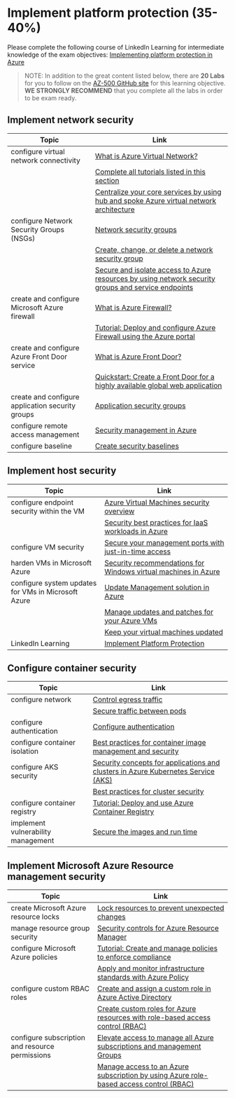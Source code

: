 # Implement platform protection (35-40%)

Please complete the following course of LinkedIn Learning for intermediate knowledge of the exam objectives: [Implementing platform protection in Azure](https://www.linkedin.com/learning-login/share?forceAccount=false&redirect=https%3A%2F%2Fwww.linkedin.com%2Flearning%2Fazure-security-technologies-implement-platform-protection%3Ftrk%3Dshare_ent_url&account=3322)
> NOTE: In addition to the great content listed below, there are **20 Labs** for you to follow on the [AZ-500 GitHub site](https://github.com/saad1969/MicrosoftLearning-AZ-500-Azure-Security/tree/master/Instructions/Labs/Module_2) for this learning objective.  **WE STRONGLY RECOMMEND** that you complete all the labs in order to be exam ready.

## Implement network security

| Topic | Link |
| --- | --- |
|configure virtual network connectivity|[What is Azure Virtual Network?](https://docs.microsoft.com/en-us/azure/virtual-network/virtual-networks-overview) |
| |[Complete all tutorials listed in this section](https://docs.microsoft.com/en-us/azure/virtual-network/tutorial-filter-network-traffic)|
| |[Centralize your core services by using hub and spoke Azure virtual network architecture](https://docs.microsoft.com/en-us/learn/modules/hub-and-spoke-network-architecture/)
|configure Network Security Groups (NSGs)|[Network security groups](https://docs.microsoft.com/en-us/azure/virtual-network/security-overview) |
| |[Create, change, or delete a network security group](https://docs.microsoft.com/en-us/azure/virtual-network/manage-network-security-group)
| |[Secure and isolate access to Azure resources by using network security groups and service endpoints](https://docs.microsoft.com/en-us/learn/modules/secure-and-isolate-with-nsg-and-service-endpoints/)
|create and configure Microsoft Azure firewall|[What is Azure Firewall?](https://docs.microsoft.com/en-us/azure/firewall/overview) |
| |[Tutorial: Deploy and configure Azure Firewall using the Azure portal](https://docs.microsoft.com/en-us/azure/firewall/tutorial-firewall-deploy-portal)|
|create and configure Azure Front Door service|[What is Azure Front Door?](https://docs.microsoft.com/en-us/azure/frontdoor/front-door-overview)|
| |[Quickstart: Create a Front Door for a highly available global web application](https://docs.microsoft.com/en-us/azure/frontdoor/quickstart-create-front-door)
|create and configure application security groups|[Application security groups](https://docs.microsoft.com/en-us/azure/virtual-network/application-security-groups) |
|configure remote access management|[Security management in Azure](https://docs.microsoft.com/en-us/azure/security/fundamentals/management) |
|configure baseline|[Create security baselines](https://docs.microsoft.com/en-us/learn/modules/create-security-baselines/)|

## Implement host security

| Topic | Link |
| --- | --- |
|configure endpoint security within the VM|[Azure Virtual Machines security overview](https://docs.microsoft.com/en-us/azure/security/fundamentals/virtual-machines-overview) |
| |[Security best practices for IaaS workloads in Azure](https://docs.microsoft.com/en-us/azure/security/fundamentals/iaas)|
|configure VM security|[Secure your management ports with just-in-time access](https://docs.microsoft.com/en-us/azure/security-center/security-center-just-in-time)|
|harden VMs in Microsoft Azure|[Security recommendations for Windows virtual machines in Azure](https://docs.microsoft.com/en-us/azure/virtual-machines/windows/security-recommendations)|
|configure system updates for VMs in Microsoft Azure|[Update Management solution in Azure](https://docs.microsoft.com/en-us/azure/automation/automation-update-management)|
| |[Manage updates and patches for your Azure VMs](https://docs.microsoft.com/en-us/azure/automation/automation-tutorial-update-management) |
| |[Keep your virtual machines updated](https://docs.microsoft.com/en-us/learn/modules/keep-your-virtual-machines-updated/)|
|LinkedIn Learning|[Implement Platform Protection](https://www.linkedin.com/learning-login/share?forceAccount=false&redirect=https%3A%2F%2Fwww.linkedin.com%2Flearning%2Fazure-security-technologies-implement-platform-protection%3Ftrk%3Dshare_ent_url&account=3322)

## Configure container security

| Topic | Link |
| --- | --- |
|configure network|[Control egress traffic](https://docs.microsoft.com/en-us/azure/aks/limit-egress-traffic) |
| |[Secure traffic between pods](https://docs.microsoft.com/en-us/azure/aks/use-network-policies)|
|configure authentication|[Configure authentication](https://www.linkedin.com/learning-login/share?forceAccount=false&redirect=https%3A%2F%2Fwww.linkedin.com%2Flearning%2Fazure-security-technologies-implement-platform-protection%3Ftrk%3Dshare_ent_url&account=3322) |
|configure container isolation|[Best practices for container image management and security](https://docs.microsoft.com/en-us/azure/aks/operator-best-practices-container-image-management) |
|configure AKS security|[Security concepts for applications and clusters in Azure Kubernetes Service (AKS)](https://docs.microsoft.com/en-us/azure/aks/concepts-security#network-security) |
| |[Best practices for cluster security](https://docs.microsoft.com/en-us/azure/aks/operator-best-practices-cluster-security)|
|configure container registry|[Tutorial: Deploy and use Azure Container Registry](https://docs.microsoft.com/en-us/azure/aks/tutorial-kubernetes-prepare-acr) |
|implement vulnerability management|[Secure the images and run time](https://docs.microsoft.com/en-us/azure/aks/operator-best-practices-container-image-management#secure-the-images-and-run-time)|

## Implement Microsoft Azure Resource management security

| Topic | Link |
| --- | --- |
|create Microsoft Azure resource locks|[Lock resources to prevent unexpected changes](https://docs.microsoft.com/en-us/azure/azure-resource-manager/management/lock-resources)|
|manage resource group security|[Security controls for Azure Resource Manager](https://docs.microsoft.com/en-us/azure/azure-resource-manager/management/azure-resource-manager-security-controls) |
|configure Microsoft Azure policies|[Tutorial: Create and manage policies to enforce compliance](https://docs.microsoft.com/en-us/azure/governance/policy/tutorials/create-and-manage) |
| |[Apply and monitor infrastructure standards with Azure Policy](https://docs.microsoft.com/en-us/learn/modules/intro-to-governance/)
|configure custom RBAC roles|[Create and assign a custom role in Azure Active Directory](https://docs.microsoft.com/en-us/azure/active-directory/users-groups-roles/roles-create-custom) |
| |[Create custom roles for Azure resources with role-based access control (RBAC)](https://docs.microsoft.com/en-us/learn/modules/create-custom-azure-roles-with-rbac/)|
|configure subscription and resource permissions|[Elevate access to manage all Azure subscriptions and management Groups](https://docs.microsoft.com/en-us/azure/role-based-access-control/elevate-access-global-admin)|
| |[Manage access to an Azure subscription by using Azure role-based access control (RBAC)](https://docs.microsoft.com/en-us/learn/modules/manage-subscription-access-azure-rbac/)|
